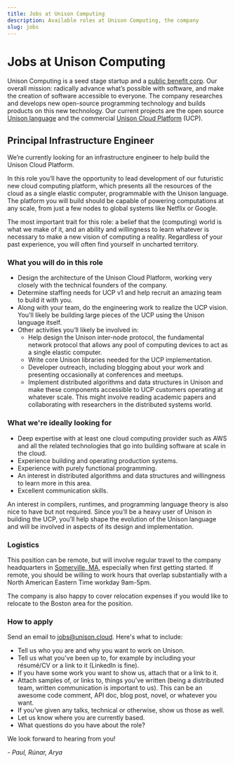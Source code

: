 ```yaml
---
title: Jobs at Unison Computing
description: Available roles at Unison Computing, the company
slug: jobs
---
```


# Jobs at Unison Computing

Unison Computing is a seed stage startup and a [public benefit corp](https://en.wikipedia.org/wiki/Public-benefit_corporation). Our overall mission: radically advance what’s possible with software, and make the creation of software accessible to everyone. The company researches and develops new open-source programming technology and builds products on this new technology. Our current projects are the open source [Unison language](http://unisonweb.org/) and the commercial [Unison Cloud Platform](http://unison.cloud) (UCP).

## Principal Infrastructure Engineer

We’re currently looking for an infrastructure engineer to help build the Unison Cloud Platform.

In this role you’ll have the opportunity to lead development of our futuristic new cloud computing platform, which presents all the resources of the cloud as a single elastic computer, programmable with the Unison language. The platform you will build should be capable of powering computations at any scale, from just a few nodes to global systems like Netflix or Google.

The most important trait for this role: a belief that the (computing) world is what we make of it, and an ability and willingness to learn whatever is necessary to make a new vision of computing a reality. Regardless of your past experience, you will often find yourself in uncharted territory.

### What you will do in this role

- Design the architecture of the Unison Cloud Platform, working very closely with the technical founders of the company.
- Determine staffing needs for UCP v1 and help recruit an amazing team to build it with you.
- Along with your team, do the engineering work to realize the UCP vision. You’ll likely be building large pieces of the UCP using the Unison language itself.
- Other activities you’ll likely be involved in:
  - Help design the Unison inter-node protocol, the fundamental network protocol that allows any pool of computing devices to act as a single elastic computer.
  - Write core Unison libraries needed for the UCP implementation.
  - Developer outreach, including blogging about your work and presenting occasionally at conferences and meetups.
  - Implement distributed algorithms and data structures in Unison and make these components accessible to UCP customers operating at whatever scale. This might involve reading academic papers and collaborating with researchers in the distributed systems world.

### What we're ideally looking for

- Deep expertise with at least one cloud computing provider such as AWS and all the related technologies that go into building software at scale in the cloud.
- Experience building and operating production systems.
- Experience with purely functional programming.
- An interest in distributed algorithms and data structures and willingness to learn more in this area.
- Excellent communication skills.

An interest in compilers, runtimes, and programming language theory is also nice to have but not required. Since you’ll be a heavy user of Unison in building the UCP, you’ll help shape the evolution of the Unison language and will be involved in aspects of its design and implementation.

### Logistics

This position can be remote, but will involve regular travel to the company headquarters in [Somerville, MA](https://en.wikipedia.org/wiki/Davis_Square), especially when first getting started. If remote, you should be willing to work hours that overlap substantially with a North American Eastern Time workday 9am-5pm.

The company is also happy to cover relocation expenses if you would like to relocate to the Boston area for the position.

### How to apply

Send an email to jobs@unison.cloud. Here's what to include:

* Tell us who you are and why you want to work on Unison.
* Tell us what you've been up to, for example by including your résumé/CV or a link to it (LinkedIn is fine).
* If you have some work you want to show us, attach that or a link to it.
* Attach samples of, or links to, things you’ve written (being a distributed team, written communication is important to us). This can be an awesome code comment, API doc, blog post, novel, or whatever you want.
* If you’ve given any talks, technical or otherwise, show us those as well.
* Let us know where you are currently based.
* What questions do you have about the role?

We look forward to hearing from you!

_- Paul, Rúnar, Arya_
